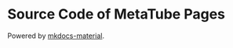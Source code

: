 # Source Code of MetaTube Pages

Powered by [mkdocs-material](https://github.com/squidfunk/mkdocs-material).
